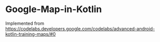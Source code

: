 # Google-Map-in-Kotlin
Implemented from https://codelabs.developers.google.com/codelabs/advanced-android-kotlin-training-maps/#0
